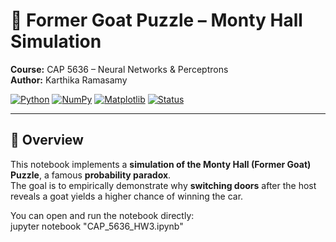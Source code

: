 # 🧩 Former Goat Puzzle – Monty Hall Simulation  

**Course:** CAP 5636 – Neural Networks & Perceptrons  
**Author:** Karthika Ramasamy  

[![Python](https://img.shields.io/badge/Python-3.10-blue.svg)]() [![NumPy](https://img.shields.io/badge/NumPy-1.26-blue.svg)]() [![Matplotlib](https://img.shields.io/badge/Matplotlib-3.8-orange.svg)]() [![Status](https://img.shields.io/badge/Simulation-Monty%20Hall%20Problem-green.svg)]()

---

## 🚀 Overview  

This notebook implements a **simulation of the Monty Hall (Former Goat) Puzzle**, a famous **probability paradox**.  
The goal is to empirically demonstrate why **switching doors** after the host reveals a goat yields a higher chance of winning the car.

You can open and run the notebook directly:  
jupyter notebook "CAP_5636_HW3.ipynb"
